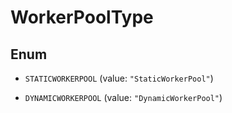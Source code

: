 

# WorkerPoolType

## Enum


* `STATICWORKERPOOL` (value: `"StaticWorkerPool"`)

* `DYNAMICWORKERPOOL` (value: `"DynamicWorkerPool"`)



